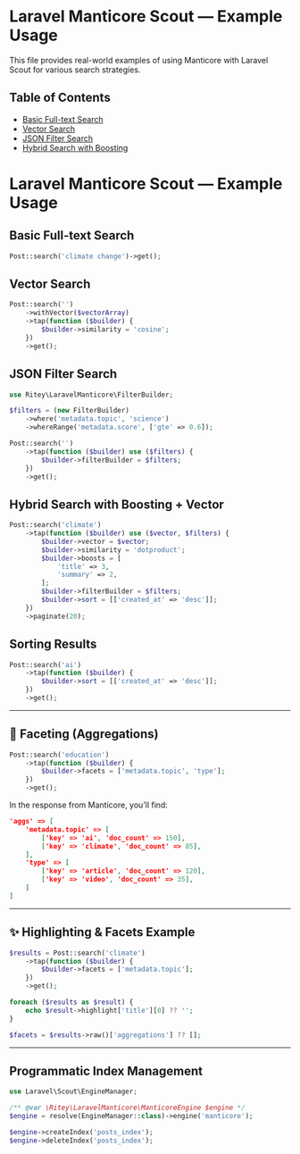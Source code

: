 # Laravel Manticore Scout — Example Usage

This file provides real-world examples of using Manticore with Laravel Scout for various search strategies.

## Table of Contents
- [Basic Full-text Search](#basic-full-text-search)
- [Vector Search](#vector-search)
- [JSON Filter Search](#json-filter-search)
- [Hybrid Search with Boosting](#hybrid-search-with-boosting)

# Laravel Manticore Scout — Example Usage

## Basic Full-text Search

```php
Post::search('climate change')->get();
```

## Vector Search

```php
Post::search('')
    ->withVector($vectorArray)
    ->tap(function ($builder) {
        $builder->similarity = 'cosine';
    })
    ->get();
```

## JSON Filter Search

```php
use Ritey\LaravelManticore\FilterBuilder;

$filters = (new FilterBuilder)
    ->where('metadata.topic', 'science')
    ->whereRange('metadata.score', ['gte' => 0.6]);

Post::search('')
    ->tap(function ($builder) use ($filters) {
        $builder->filterBuilder = $filters;
    })
    ->get();
```

## Hybrid Search with Boosting + Vector

```php
Post::search('climate')
    ->tap(function ($builder) use ($vector, $filters) {
        $builder->vector = $vector;
        $builder->similarity = 'dotproduct';
        $builder->boosts = [
            'title' => 3,
            'summary' => 2,
        ];
        $builder->filterBuilder = $filters;
        $builder->sort = [['created_at' => 'desc']];
    })
    ->paginate(20);
```

## Sorting Results

```php
Post::search('ai')
    ->tap(function ($builder) {
        $builder->sort = [['created_at' => 'desc']];
    })
    ->get();
```


---

## 🧩 Faceting (Aggregations)

```php
Post::search('education')
    ->tap(function ($builder) {
        $builder->facets = ['metadata.topic', 'type'];
    })
    ->get();
```

In the response from Manticore, you’ll find:

```json
'aggs' => [
    'metadata.topic' => [
        ['key' => 'ai', 'doc_count' => 150],
        ['key' => 'climate', 'doc_count' => 85],
    ],
    'type' => [
        ['key' => 'article', 'doc_count' => 120],
        ['key' => 'video', 'doc_count' => 35],
    ]
]
```


---

## ✨ Highlighting & Facets Example

```php
$results = Post::search('climate')
    ->tap(function ($builder) {
        $builder->facets = ['metadata.topic'];
    })
    ->get();

foreach ($results as $result) {
    echo $result->highlight['title'][0] ?? '';
}

$facets = $results->raw()['aggregations'] ?? [];
```


---

## Programmatic Index Management

```php
use Laravel\Scout\EngineManager;

/** @var \Ritey\LaravelManticore\ManticoreEngine $engine */
$engine = resolve(EngineManager::class)->engine('manticore');

$engine->createIndex('posts_index');
$engine->deleteIndex('posts_index');
```
